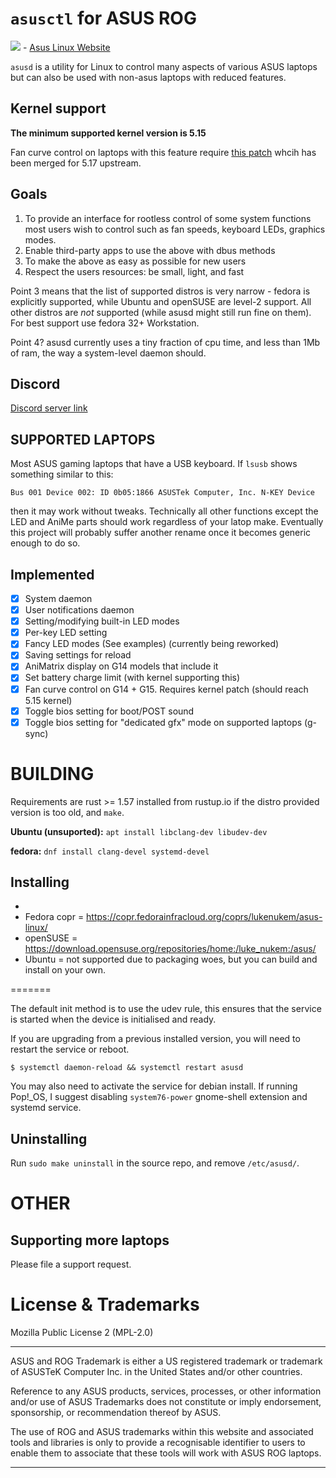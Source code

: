 # `asusctl` for ASUS ROG

[![](https://www.paypalobjects.com/en_US/i/btn/btn_donate_LG.gif)](https://www.paypal.com/donate/?hosted_button_id=4V2DEPS7K6APC) - [Asus Linux Website](https://asus-linux.org/)

`asusd` is a utility for Linux to control many aspects of various ASUS laptops
but can also be used with non-asus laptops with reduced features.

## Kernel support

**The minimum supported kernel version is 5.15**

Fan curve control on laptops with this feature require [this patch](https://lkml.org/lkml/2021/10/23/250) whcih has been merged for 5.17 upstream.

## Goals

1. To provide an interface for rootless control of some system functions most users wish to control such as fan speeds, keyboard LEDs, graphics modes.
2. Enable third-party apps to use the above with dbus methods
3. To make the above as easy as possible for new users
4. Respect the users resources: be small, light, and fast

Point 3 means that the list of supported distros is very narrow - fedora is explicitly
supported, while Ubuntu and openSUSE are level-2 support. All other distros are *not*
supported (while asusd might still run fine on them). For best support use fedora 32+ Workstation.

Point 4? asusd currently uses a tiny fraction of cpu time, and less than 1Mb of ram, the way
a system-level daemon should.

## Discord

[Discord server link](https://discord.gg/4ZKGd7Un5t)

## SUPPORTED LAPTOPS

Most ASUS gaming laptops that have a USB keyboard. If `lsusb` shows something similar
to this:

```
Bus 001 Device 002: ID 0b05:1866 ASUSTek Computer, Inc. N-KEY Device
```

then it may work without tweaks. Technically all other functions except the LED
and AniMe parts should work regardless of your latop make. Eventually this project
will probably suffer another rename once it becomes generic enough to do so.

## Implemented

- [X] System daemon
- [X] User notifications daemon
- [X] Setting/modifying built-in LED modes
- [X] Per-key LED setting
- [X] Fancy LED modes (See examples) (currently being reworked)
- [X] Saving settings for reload
- [X] AniMatrix display on G14 models that include it
- [X] Set battery charge limit (with kernel supporting this)
- [X] Fan curve control on G14 + G15. Requires kernel patch (should reach 5.15 kernel)
- [X] Toggle bios setting for boot/POST sound
- [X] Toggle bios setting for "dedicated gfx" mode on supported laptops (g-sync)

# BUILDING

Requirements are rust >= 1.57 installed from rustup.io if the distro provided version is too old, and `make`.

**Ubuntu (unsuported):** `apt install libclang-dev libudev-dev`

**fedora:** `dnf install clang-devel systemd-devel`

## Installing
-
- Fedora copr = https://copr.fedorainfracloud.org/coprs/lukenukem/asus-linux/
- openSUSE = https://download.opensuse.org/repositories/home:/luke_nukem:/asus/
- Ubuntu = not supported due to packaging woes, but you can build and install on your own.

=======

The default init method is to use the udev rule, this ensures that the service is
started when the device is initialised and ready.

If you are upgrading from a previous installed version, you will need to restart the service or reboot.

```
$ systemctl daemon-reload && systemctl restart asusd
```

You may also need to activate the service for debian install. If running Pop!_OS, I suggest disabling `system76-power` gnome-shell extension and systemd service.

## Uninstalling

Run `sudo make uninstall` in the source repo, and remove `/etc/asusd/`.

# OTHER

## Supporting more laptops

Please file a support request.

# License & Trademarks

Mozilla Public License 2 (MPL-2.0)

---

ASUS and ROG Trademark is either a US registered trademark or trademark of ASUSTeK Computer Inc. in the United States and/or other countries.

Reference to any ASUS products, services, processes, or other information and/or use of ASUS Trademarks does not constitute or imply endorsement, sponsorship, or recommendation thereof by ASUS.

The use of ROG and ASUS trademarks within this website and associated tools and libraries is only to provide a recognisable identifier to users to enable them to associate that these tools will work with ASUS ROG laptops.

---
